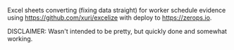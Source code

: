 Excel sheets converting (fixing data straight) for worker schedule evidence using https://github.com/xuri/excelize with deploy to https://zerops.io.

DISCLAIMER: Wasn't intended to be pretty, but quickly done and somewhat working.
